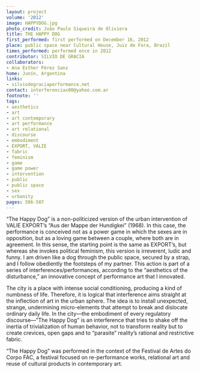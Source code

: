 ```yaml
---
layout: project
volume: '2012'
image: HAPPYDOG.jpg
photo_credit: João Paulo Siqueira de Oliviera
title: THE HAPPY DOG
first_performed: first performed on December 16, 2012
place: public space near Cultural House, Juiz de Fora, Brazil
times_performed: performed once in 2012
contributor: SILVIO DE GRACIA
collaborators:
- Ana Esther Pérez Sanz
home: Junín, Argentina
links:
- silviodegraciaperformance.net
contact: interferencias00@yahoo.com.ar
footnote: ''
tags:
- aesthetics
- art
- art contemporary
- art performance
- art relational
- discourse
- embodiment
- EXPORT, VALIE
- fabric
- feminism
- game
- game power
- intervention
- public
- public space
- sex
- urbanity
pages: 506-507
---
```


“The Happy Dog” is a non-politicized version of the urban intervention of VALIE EXPORT’s “Aus der Mappe der Hundigkei” (1968). In this case, the performance is conceived not as a power game in which the sexes are in opposition, but as a loving game between a couple, where both are in agreement. In this sense, the starting point is the same as EXPORT’s, but whereas she invokes political feminism, this version is irreverent, ludic and funny. I am driven like a dog through the public space, secured by a strap, and I follow obediently the footsteps of my partner. This action is part of a series of interferences/performances, according to the “aesthetics of the disturbance,” an innovative concept of performance art that I innovated.

The city is a place with intense social conditioning, producing a kind of numbness of life. Therefore, it is logical that interference aims straight at the inflection of art in the urban sphere. The idea is to install unexpected, strange, undermining micro-elements that attempt to break and dislocate ordinary daily life. In the city—the embodiment of every regulatory discourse—”The Happy Dog” is an interference that tries to shake off the inertia of trivialization of human behavior, not to transform reality but to create crevices, open gaps and to “parasite” reality’s rational and restrictive fabric.

“The Happy Dog” was performed in the context of the Festival de Artes do Corpo FAC, a festival focused on re-performance works, relational art and reuse of cultural products in contemporary art.
